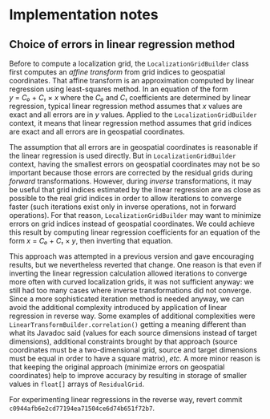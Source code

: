 # Implementation notes

## Choice of errors in linear regression method
Before to compute a localization grid, the `LocalizationGridBuilder` class
first computes an *affine transform* from grid indices to geospatial coordinates.
That affine transform is an approximation computed by linear regression using least-squares method.
In an equation of the form _y_ = _C₀_ + _C₁_ × _x_ where the _C₀_ and _C₁_ coefficients are determined by linear regression,
typical linear regression method assumes that _x_ values are exact and all errors are in _y_ values.
Applied to the `LocalizationGridBuilder` context, it means that linear regression method
assumes that grid indices are exact and all errors are in geospatial coordinates.

The assumption that all errors are in geospatial coordinates is reasonable if the linear regression is used directly.
But in `LocalizationGridBuilder` context, having the smallest errors on geospatial coordinates may not be so important
because those errors are corrected by the residual grids during *forward* transformations.
However, during *inverse* transformations, it may be useful that grid indices estimated by the linear regression
are as close as possible to the real grid indices in order to allow iterations to converge faster
(such iterations exist only in inverse operations, not in forward operations).
For that reason, `LocalizationGridBuilder` may want to minimize errors on grid indices instead of geospatial coordinates.
We could achieve this result by computing linear regression coefficients for an equation of the form
_x_ = _C₀_ + _C₁_ × _y_, then inverting that equation.

This approach was attempted in a previous version and gave encouraging results, but we nevertheless reverted that change.
One reason is that even if inverting the linear regression calculation allowed iterations to converge more often with curved
localization grids, it was not sufficient anyway: we still had too many cases where inverse transformations did not converge.
Since a more sophisticated iteration method is needed anyway, we can avoid the additional complexity introduced by application
of linear regression in reverse way. Some examples of additional complexities were `LinearTransformBuilder.correlation()`
getting a meaning different than what its Javadoc said (values for each source dimensions instead of target dimensions),
additional constraints brought by that approach (source coordinates must be a two-dimensional grid,
source and target dimensions must be equal in order to have a square matrix), _etc._
A more minor reason is that keeping the original approach (minimize errors on geospatial coordinates)
help to improve accuracy by resulting in storage of smaller values in `float[]` arrays of `ResidualGrid`.

For experimenting linear regressions in the reverse way, revert commit `c0944afb6e2cd77194ea71504ce6d74b651f72b7`.
